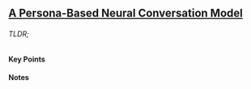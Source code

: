 
## [A Persona-Based Neural Conversation Model](https://arxiv.org/abs/1603.06155)

###### TLDR;



#### Key Points



#### Notes

